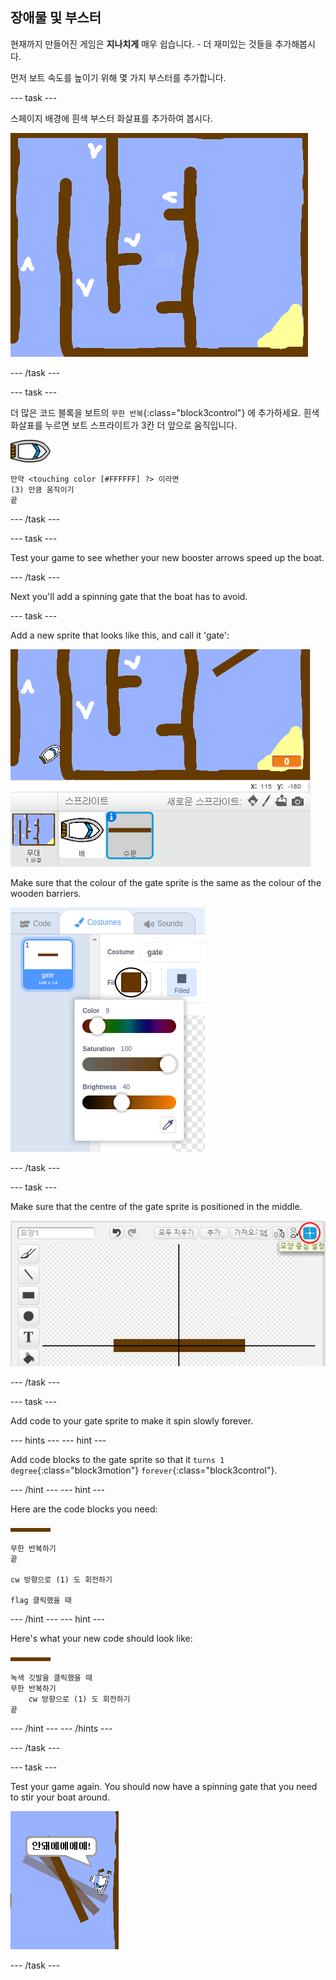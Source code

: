 ## 장애물 및 부스터

현재까지 만들어진 게임은 **지나치게** 매우 쉽습니다. - 더 재미있는 것들을 추가해봅시다.

먼저 보트 속도를 높이기 위해 몇 가지 부스터를 추가합니다.

\--- task \---

스페이지 배경에 흰색 부스터 화살표를 추가하여 봅시다.

![스크린샷](images/boat-boost.png)

\--- /task \---

\--- task \---

더 많은 코드 블록을 보트의 `무한 반복`{:class="block3control"} 에 추가하세요. 흰색 화살표를 누르면 보트 스프라이트가 3칸 더 앞으로 움직입니다.

![boat-sprite](images/boat_resize.png)

```blocks3
만약 <touching color [#FFFFFF] ?> 이라면
(3) 만큼 움직이기
끝
```

\--- /task \---

\--- task \---

Test your game to see whether your new booster arrows speed up the boat.

\--- /task \---

Next you'll add a spinning gate that the boat has to avoid.

\--- task \---

Add a new sprite that looks like this, and call it 'gate':

![screenshot](images/boat-gate.png)

Make sure that the colour of the gate sprite is the same as the colour of the wooden barriers.

![screenshot](images/brown-hsv.png)

\--- /task \---

\--- task \---

Make sure that the centre of the gate sprite is positioned in the middle.

![screenshot](images/boat-center.png)

\--- /task \---

\--- task \---

Add code to your gate sprite to make it spin slowly forever.

\--- hints \--- \--- hint \---

Add code blocks to the gate sprite so that it `turns 1 degree`{:class="block3motion"} `forever`{:class="block3control"}.

\--- /hint \--- \--- hint \---

Here are the code blocks you need:

![gate](images/gate.png)

```blocks3
무한 반복하기
끝

cw 방향으로 (1) 도 회전하기

flag 클릭했을 때
```

\--- /hint \--- \--- hint \---

Here's what your new code should look like:

![gate](images/gate.png)

```blocks3
녹색 깃발을 클릭했을 때
무한 반복하기
    cw 방향으로 (1) 도 회전하기
끝
```

\--- /hint \--- \--- /hints \---

\--- /task \---

\--- task \---

Test your game again. You should now have a spinning gate that you need to stir your boat around.

![screenshot](images/boat-gate-test.png)

\--- /task \---